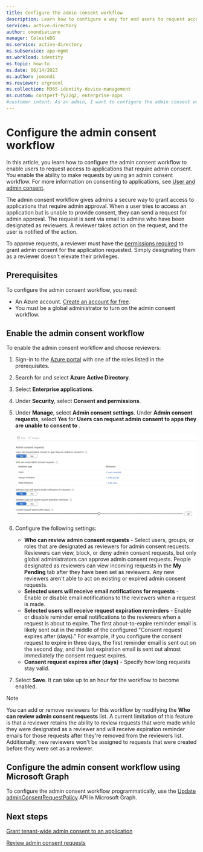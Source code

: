 ```yaml
---
title: Configure the admin consent workflow
description: Learn how to configure a way for end users to request access to applications that require admin consent. 
services: active-directory
author: omondiatieno
manager: CelesteDG
ms.service: active-directory
ms.subservice: app-mgmt
ms.workload: identity
ms.topic: how-to
ms.date: 06/14/2023
ms.author: jomondi
ms.reviewer: ergreenl
ms.collection: M365-identity-device-management
ms.custom: contperf-fy22q2, enterprise-apps
#customer intent: As an admin, I want to configure the admin consent workflow.
---
```


# Configure the admin consent workflow

In this article, you learn how to configure the admin consent workflow to enable users to request access to applications that require admin consent. You enable the ability to make requests by using an admin consent workflow. For more information on consenting to applications, see [User and admin consent](user-admin-consent-overview.md).

The admin consent workflow gives admins a secure way to grant access to applications that require admin approval. When a user tries to access an application but is unable to provide consent, they can send a request for admin approval. The request is sent via email to admins who have been designated as reviewers. A reviewer takes action on the request, and the user is notified of the action.

To approve requests, a reviewer must have the [permissions required](grant-admin-consent.md#prerequisites) to grant admin consent for the application requested. Simply designating them as a reviewer doesn't elevate their privileges.

## Prerequisites

To configure the admin consent workflow, you need:

- An Azure account. [Create an account for free](https://azure.microsoft.com/free/?WT.mc_id=A261C142F).
- You must be a global administrator to turn on the admin consent workflow.

## Enable the admin consent workflow

To enable the admin consent workflow and choose reviewers:

1. Sign-in to the [Azure portal](https://portal.azure.com)  with one of the roles listed in the prerequisites.
1. Search for and select **Azure Active Directory**.
1. Select **Enterprise applications**.
1. Under **Security**, select **Consent and permissions**.
1. Under **Manage**, select **Admin consent settings**. Under **Admin consent requests**,  select **Yes** for **Users can request admin consent to apps they are unable to consent to** .

   ![Screenshot of configure admin consent workflow settings.](./media/configure-admin-consent-workflow/enable-admin-consent-workflow.png)
   
1. Configure the following settings:

   - **Who can review admin consent requests** - Select users, groups, or roles that are designated as reviewers for admin consent requests. Reviewers can view, block, or deny admin consent requests, but only global administrators can approve admin consent requests. People designated as reviewers can view incoming requests in the **My Pending** tab after they have been set as reviewers. Any new reviewers aren't able to act on existing or expired admin consent requests.
   - **Selected users will receive email notifications for requests** - Enable or disable email notifications to the reviewers when a request is made.  
   - **Selected users will receive request expiration reminders** - Enable or disable reminder email notifications to the reviewers when a request is about to expire. The first about-to-expire reminder email is likely sent out in the middle of the configured "Consent request expires after (days)." For example, if you configure the consent request to expire in three days, the first reminder email is sent out on the second day, and the last expiration email is sent out almost immediately the consent request expires.
   - **Consent request expires after (days)** - Specify how long requests stay valid.

1. Select **Save**. It can take up to an hour for the workflow to become enabled.

> [!NOTE]
> You can add or remove reviewers for this workflow by modifying the **Who can review admin consent requests** list. A current limitation of this feature is that a reviewer retains the ability to review requests that were made while they were designated as a reviewer and will receive expiration reminder emails for those requests after they're removed from the reviewers list. Additionally, new reviewers won't be assigned to requests that were created before they were set as a reviewer.

## Configure the admin consent workflow using Microsoft Graph

To configure the admin consent workflow programmatically, use the [Update adminConsentRequestPolicy](/graph/api/adminconsentrequestpolicy-update) API in Microsoft Graph.

## Next steps

[Grant tenant-wide admin consent to an application](grant-admin-consent.md)

[Review admin consent requests](review-admin-consent-requests.md)
